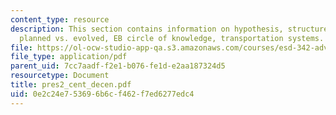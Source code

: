 ```yaml
---
content_type: resource
description: This section contains information on hypothesis, structured vs. unstructured,
  planned vs. evolved, EB circle of knowledge, transportation systems.
file: https://ol-ocw-studio-app-qa.s3.amazonaws.com/courses/esd-342-advanced-system-architecture-spring-2006/0e2c24e753696b6cf462f7ed6277edc4_pres2_cent_decen.pdf
file_type: application/pdf
parent_uid: 7cc7aadf-f2e1-b076-fe1d-e2aa187324d5
resourcetype: Document
title: pres2_cent_decen.pdf
uid: 0e2c24e7-5369-6b6c-f462-f7ed6277edc4
---
```


